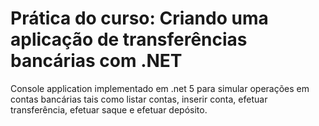 # Prática do curso: Criando uma aplicação de transferências bancárias com .NET

Console application implementado em .net 5 para simular operações em contas bancárias tais como listar contas, inserir conta, efetuar transferência, efetuar saque e efetuar depósito.